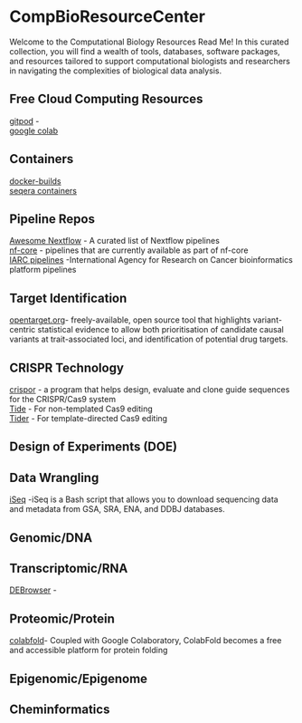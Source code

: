 # CompBioResourceCenter

Welcome to the Computational Biology Resources Read Me! In this curated collection, you will find a wealth of tools, databases, software packages, and resources tailored to support computational biologists and researchers in navigating the complexities of biological data analysis. 




## Free Cloud Computing Resources
[gitpod](https://www.gitpod.io) - \
[google colab](https://colab.research.google.com) 

## Containers
[docker-builds](https://github.com/StaPH-B/docker-builds) \
[seqera containers](https://seqera.io/containers/)
## Pipeline Repos
[Awesome Nextflow](https://github.com/nextflow-io/awesome-nextflow) - A curated list of Nextflow pipelines \
[nf-core](https://nf-co.re/pipelines) - pipelines that are currently available as part of nf-core \
[IARC pipelines](https://github.com/IARCbioinfo/IARC-nf) -International Agency for Research on Cancer bioinformatics platform pipelines


## Target Identification 
[opentarget.org](https://www.opentargets.org/)- freely-available, open source tool that highlights variant-centric statistical evidence to allow both prioritisation of candidate causal variants at trait-associated loci, and identification of potential drug targets.

## CRISPR Technology 
[crispor](http://crispor.gi.ucsc.edu) - a program that helps design, evaluate and clone guide sequences for the CRISPR/Cas9 system \
[Tide](http://shinyapps.datacurators.nl/tide/) - For non-templated Cas9 editing \
[Tider](http://shinyapps.datacurators.nl/tider/) - For template-directed Cas9 editing

## Design of Experiments (DOE)

## Data Wrangling
[iSeq](https://github.com/BioOmics/iSeq?tab=readme-ov-file) -iSeq is a Bash script that allows you to download sequencing data and metadata from GSA, SRA, ENA, and DDBJ databases.
## Genomic/DNA 

## Transcriptomic/RNA
[DEBrowser](https://www.bioconductor.org/packages/release/bioc/vignettes/debrowser/inst/doc/DEBrowser.html) -

## Proteomic/Protein
[colabfold](https://colab.research.google.com/github/sokrypton/ColabFold/blob/main/AlphaFold2.ipynb)- Coupled with Google Colaboratory, ColabFold becomes a free and accessible platform for protein folding

## Epigenomic/Epigenome

## Cheminformatics
